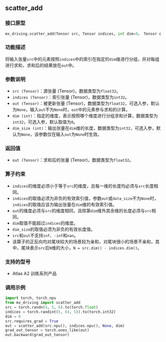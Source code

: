 ## scatter_add
### 接口原型
```python
mx_driving.scatter_add(Tensor src, Tensor indices, int dim=0， Tensor out=None, int dim_size=None) -> Tensor
```
### 功能描述
将输入张量`src`中的元素按照`indices`中的索引在指定的`dim`维进行分组，并对每组进行求和，求和后的结果放在`out`中。
### 参数说明
- `src (Tensor)`：源张量 (Tensor)，数据类型为`float32`。
- `indices (Tensor)`：索引张量 (Tensor)，数据类型为`int32`。
- `out (Tensor)`：被更新张量 (Tensor)，数据类型为`float32`，可选入参，默认为`None`，输入`out`不为`None`时，`out`中的元素参与求和的计算。
- `dim (int)`：指定的维度，表示按照哪个维度进行分组求和计算，数据类型为`int32`，可选入参，默认取值为`0`。
- `dim_size (int)`：输出张量在`dim`维的长度，数据类型为`int32`，可选入参，默认为`None`，该参数仅在输入`out`为`None`时生效。
### 返回值
- `out (Tensor)`：求和后的张量 (Tensor)，数据类型为`float32`。
### 算子约束
- `indices`的维度必须小于等于`src`的维度，且每一维的长度均必须与`src`长度相同。
- `indices`的取值必须为非负的有效索引值，参数`out`或`data_size`不为`None`时，`indices`的取值应该为输出张量在`dim`维的有效索引值。
- `out`的维度必须与`src`的维度相同，且除第`dim`维外其余维的长度必须与`src`相同。
- `dim`取值不能超过`indices`的维度。
- `dim_size`的取值必须为非负的有效长度值。
- `src`和`out`不支持`inf`、`-inf`和`nan`。
- 该算子的正反向均对尾块较大的场景较为亲和，对尾块很小的场景不亲和，其中，尾块表示`src`后`N`维的大小，`N = src.dim() - indices.dim()`。
### 支持的型号
- Atlas A2 训练系列产品
### 调用示例

```python
import torch, torch_npu
from mx_driving import scatter_add
src = torch.randn(4, 5, 6).to(torch.float)
indices = torch.randint(5, (4, 5)).to(torch.int32)
dim = 0
src.requires_grad = True
out = scatter_add(src.npu(), indices.npu(), None, dim)
grad_out_tensor = torch.ones_like(out)
out.backward(grad_out_tensor)
```
